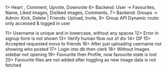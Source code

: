 1> Heart , Comment, Upvote, Downvote
6> Backend: User -> Favourites, Name, Liked images, Disliked images, Comments,
7> Backend: Groups -> Admin: Kick, Delete      |    Friends: Upload, Invite, 
9> Group API Dynamic route: only accessed & logged in user

11> Username is unique and in lowercase, without any spaces
12> Error in signup form is not shown
13> Verify human flow out of div
14> DP 
15> Accepted requested move to friends
16> After just uploading username not showing who posted
17> Login into db then clerk 
18> Without Images sidebar not opening
19> Favourite then Profile, now favourite state is lost 
20> Favourite files are not added after toggling as new image data is not fetched